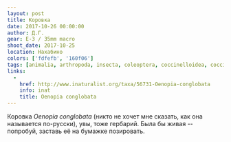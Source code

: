 ```yaml
---
layout: post
title: Коровка
date: 2017-10-26 00:00:00
author: Д.Г.
gear: E-3 / 35mm macro
shoot_date: 2017-10-25
location: Нахабино
colors: ['fdfefb', '160f06']
tags: [animalia, arthropoda, insecta, coleoptera, coccinelloidea, coccinellidae]
links:
  -
    href: http://www.inaturalist.org/taxa/56731-Oenopia-conglobata
    info: inat
    title: Oenopia conglobata
---
```

Коровка _Oenopia conglobata_ (никто не хочет мне сказать, как она называется по-русски), увы, тоже гербарий. Была бы живая -- попробуй, заставь её на бумажке позировать.
